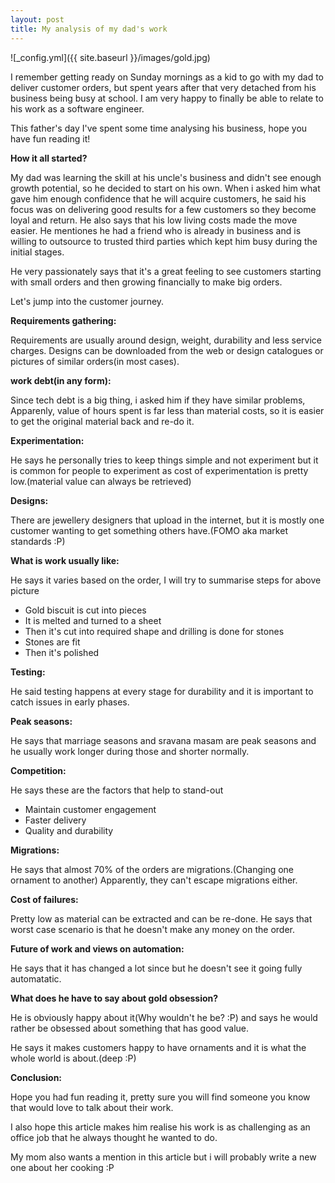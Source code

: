 ```yaml
---
layout: post
title: My analysis of my dad's work
---
```



![_config.yml]({{ site.baseurl }}/images/gold.jpg)


I remember getting ready on Sunday mornings as a kid to go with my dad to 
deliver customer orders, but spent years after that very detached from his business
being busy at school. I am very happy to finally be able to relate to his work as
a software engineer. 

This father's day I've spent some time analysing his business, hope you have fun reading it!

**How it all started?** 

My dad was learning the skill at his uncle's business and didn't see enough growth
potential, so he decided to start on his own. 
When i asked him what gave him enough confidence that he will acquire customers, he 
said his focus was on delivering good results for a few customers so they become loyal and return. 
He also says that his low living costs made the move easier.
He mentiones he had a friend who is already in business and is willing to outsource to trusted
third parties which kept him busy during the initial stages.

He very passionately says that it's a great feeling to see customers starting with small orders and 
then growing financially to make big orders. 


Let's jump into the customer journey.


**Requirements gathering:**

Requirements are usually around design, weight, durability and less service charges.
Designs can be downloaded from the web or design catalogues or pictures 
of similar orders(in most cases).

**work debt(in any form):**

Since tech debt is a big thing, i asked him if they have similar problems,
Apparenly, value of hours spent is far less than material costs, so it is easier to get 
the original material back and re-do it. 

**Experimentation:**

He says he personally tries to keep things simple and not experiment but it is common 
for people to experiment as cost of experimentation is pretty low.(material value can always be retrieved)

**Designs:**

There are jewellery designers that upload in the internet, but it is mostly one customer wanting 
to get something others have.(FOMO aka market standards :P)

**What is work usually like:**

He says it varies based on the order, I will try to summarise steps for above picture
- Gold biscuit is cut into pieces
- It is melted and turned to a sheet
- Then it's cut into required shape and drilling is done for stones
- Stones are fit
- Then it's polished

**Testing:**

He said testing happens at every stage for durability and it is important to catch issues in early 
phases.

**Peak seasons:**

He says that marriage seasons and sravana masam are peak seasons and he usually work 
longer during those and shorter normally.

**Competition:**

He says these are the factors that help to stand-out
- Maintain customer engagement
- Faster delivery
- Quality and durability

**Migrations:**

He says that almost 70% of the orders are migrations.(Changing one ornament to another)
Apparently, they can't escape migrations either.

**Cost of failures:**

Pretty low as material can be extracted and can be re-done. 
He says that worst case scenario is that he doesn't make any money on the order.

**Future of work and views on automation:**

He says that it has changed a lot since but he doesn't see it going fully automatatic.

**What does he have to say about gold obsession?**

He is obviously happy about it(Why wouldn't he be? :P) and says he would rather be obsessed about something that 
has good value.

He says it makes customers happy to have ornaments and it is what the whole world is about.(deep :P)

**Conclusion:**

Hope you had fun reading it, pretty sure you will find someone you know that would love
to talk about their work. 

I also hope this article makes him realise his work is as challenging as an office job that he always thought he wanted to do.

My mom also wants a mention in this article but i will probably write a new one about her cooking :P
